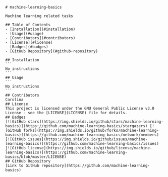 
    # machine-learning-basics

    Machine learning related tasks

    ## Table of Contents
    - [Installation](#installation)
    - [Usage](#usage)
    - [Contributors](#contributors)
    - [License](#license)
    - [Badges](#badges)
    - [GitHub Repository](#github-repository)

    ## Installation
    ```
    No instructions
    ```
    ## Usage
    ```
    No instructions
    ```
    ## Contributors
    Carolina
    ## License
    This project is licensed under the GNU General Public License v3.0 License - see the [LICENSE](LICENSE) file for details.
    ## Badges
    [![GitHub stars](https://img.shields.io/github/stars/machine-learning-basics)](https://github.com/machine-learning-basics/stargazers) [![GitHub forks](https://img.shields.io/github/forks/machine-learning-basics)](https://github.com/machine-learning-basics/network/members) [![GitHub issues](https://img.shields.io/github/issues/machine-learning-basics)](https://github.com/machine-learning-basics/issues) [![GitHub license](https://img.shields.io/github/license/machine-learning-basics)](https://github.com/machine-learning-basics/blob/master/LICENSE)
    ## GitHub Repository
    [Link to GitHub repository](https://github.com/machine-learning-basics)
    